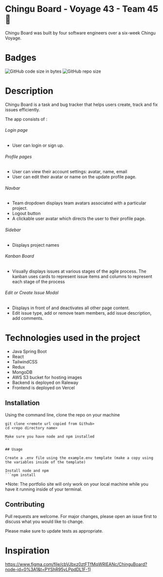 # Chingu Board - Voyage 43 - Team 45 💪

 Chingu Board was built by four software engineers over a six-week Chingu Voyage.

# Badges
![GitHub code size in bytes](https://img.shields.io/github/languages/code-size/chingu-voyages/v43-tier3-team-45?style=plastic)
![GitHub repo size](https://img.shields.io/github/repo-size/chingu-voyages/v43-tier3-team-45?style=plastic)

# Description
Chingu Board is a task and bug tracker that helps users create, track and fix issues efficiently.  

The app consists of :

###### Login page  
* User can login or sign up. 

###### Profile pages  
* User can view their account settings: avatar, name, email 
* User can edit their avatar or name on the update profile page. 

###### Navbar 
* Team dropdown displays team avatars associated with a particular project. 
* Logout button
* A clickable user avatar which directs the user to their profile page.

###### Sidebar
* Displays project names

###### Kanban Board
* Visually displays issues at various stages of the agile process. The kanban uses cards to represent issue items and columns to represent each stage of the process

###### Edit or Create Issue Modal
* Displays in front of and deactivates all other page content. 
* Edit issue type, add or remove team members, add issue description, add comments. 

# Technologies used in the project
* Java Spring Boot 
* React
* TailwindCSS
* Redux
* MongoDB
* AWS S3 bucket for hosting images
* Backend is deployed on Raleway
* Frontend is deployed on Vercel

## Installation
Using the command line, clone the repo on your machine
```
git clone <remote url copied from Github>
cd <repo directory name>

Make sure you have node and npm installed
``

## Usage

Create a .env file using the example.env template (make a copy using the variables inside of the template)

Install node and npm
```npm install
```

*Note: The portfolio site will only work on your local machine while you have it running inside of your terminal. 

## Contributing

Pull requests are welcome. For major changes, please open an issue first to discuss what you would like to change.

Please make sure to update tests as appropriate.


# Inspiration
[https://www.figma.com/file/cbVJbxz0ztFTfMqWRlEANc/ChinguBoard?node-id=0%3A1&t=PYShR95vLPpdDL1F-1)](https://www.figma.com/file/cbVJbxz0ztFTfMqWRlEANc/ChinguBoard?node-id=0%3A1&t=PYShR95vLPpdDL1F-1)

